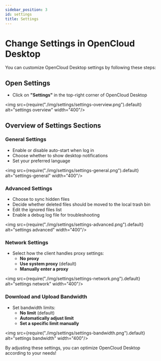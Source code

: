```yaml
---
sidebar_position: 3
id: settings
title: Settings
---
```


# Change Settings in OpenCloud Desktop

You can customize OpenCloud Desktop settings by following these steps:

## Open Settings

- Click on **"Settings"** in the top-right corner of OpenCloud Desktop

<img src={require("./img/settings/settings-overview.png").default} alt="settings overview" width="400"/>

## Overview of Settings Sections

### General Settings

- Enable or disable auto-start when log in
- Choose whether to show desktop notifications
- Set your preferred language

<img src={require("./img/settings/settings-general.png").default} alt="settings-general" width="400"/>

### Advanced Settings

- Choose to sync hidden files
- Decide whether deleted files should be moved to the local trash bin
- Edit the ignored files list
- Enable a debug log file for troubleshooting

<img src={require("./img/settings/settings-advanced.png").default} alt="settings advanced" width="400"/>

### Network Settings

- Select how the client handles proxy settings:
  - **No proxy**
  - **Use system proxy** (default)
  - **Manually enter a proxy**

<img src={require("./img/settings/settings-network.png").default} alt="settings network" width="400"/>

### Download and Upload Bandwidth

- Set bandwidth limits:
  - **No limit** (default)
  - **Automatically adjust limit**
  - **Set a specific limit manually**

<img src={require("./img/settings/settings-bandwidth.png").default} alt="settings bandwidth" width="400"/>

By adjusting these settings, you can optimize OpenCloud Desktop according to your needs!
